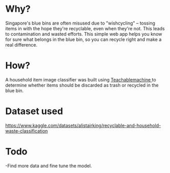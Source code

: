 # Why? 
Singapore's blue bins are often misused due to "wishcycling" – tossing items in with the hope they're recyclable, even when they're not.
This leads to contamination and wasted efforts. This simple web app helps you know for sure what belongs in the blue bin, so you can recycle 
right and make a real difference.

# How? 
A household item image classifier was built using [Teachablemachine ](https://teachablemachine.withgoogle.com/) to determine whether items should be discarded as trash or recycled in the blue bin.


# Dataset used
https://www.kaggle.com/datasets/alistairking/recyclable-and-household-waste-classification


# Todo
-Find more data and fine tune the model.

